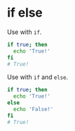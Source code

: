 # if else

Use with `if`.

```sh
if true; then
  echo 'True!'
fi
# True!
```

Use with `if` and `else`.

```sh
if true; then
  echo 'True!'
else
  echo 'False!'
fi
# True!
```
